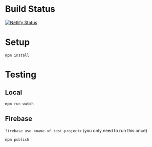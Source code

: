 # Build Status
[![Netlify Status](https://api.netlify.com/api/v1/badges/82d920af-4ce1-46d5-b75b-0368cf3c01bf/deploy-status)](https://app.netlify.com/sites/website-40342a/deploys)
# Setup
`npm install`
# Testing
## Local
`npm run watch`
## Firebase
`firebase use <name-of-test-project>` (you only need to run this once)

`npm publish`
